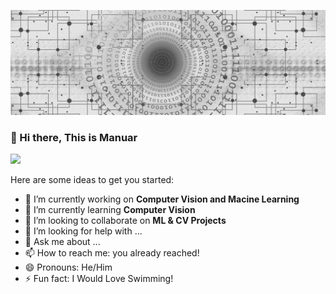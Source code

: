 <!-- ### Hi there 👋 


<picture>
  <source media="(prefers-color-scheme: dark)" srcset="https://github.com/MdMonoar/MdMonoar/main/github_profile_banner_web-3706563_1920.jpg">
  <source media="(prefers-color-scheme: light)" srcset="https://github.com/MdMonoar/MdMonoar/main/github_profile_banner_web-3706563_1920.jpg">
  <img alt="Shows an illustrated sun in light mode and a moon with stars in dark mode." src="https://github.com/MdMonoar/MdMonoar/main/github_profile_banner_web-3706563_1920.jpg">
</picture>
-->
<p align='center'> <img src="github_profile_banner_web-3706563_1920.jpg"> </p>

### 👋 Hi there, This is Manuar

<p><img src="https://github.com/MdMonoar/MdMonoar/main/github_profile_banner_web-3706563_1920.jpg"></p>
<!--
**MdMonoar/MdMonoar** is a ✨ _special_ ✨ repository because its `README.md` (this file) appears on your GitHub profile.
-->
Here are some ideas to get you started:

- 🔭 I’m currently working on **Computer Vision and Macine Learning**
- 🌱 I’m currently learning **Computer Vision**
- 👯 I’m looking to collaborate on **ML & CV Projects**
- 🤔 I’m looking for help with ...
- 💬 Ask me about ...
- 📫 How to reach me: you already reached!
- 😄 Pronouns: He/Him
- ⚡ Fun fact: I Would Love Swimming!
